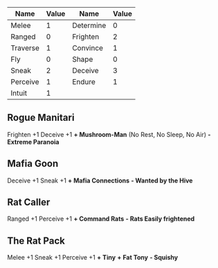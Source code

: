 
| Name     | Value | Name      | Value |
| -------- | ----- | --------- | ----- |
| Melee    | 1     | Determine | 0     |
| Ranged   | 0     | Frighten  | 2     |
| Traverse | 1     | Convince  | 1     |
| Fly      | 0     | Shape     | 0     |
| Sneak    | 2     | Deceive   | 3     |
| Perceive | 1     | Endure    | 1     |
| Intuit   | 1     |           |       |
## Rogue Manitari
Frighten +1
Deceive +1
**+ Mushroom-Man** (No Rest, No Sleep, No Air)
**- Extreme Paranoia**
## Mafia Goon
Deceive +1
Sneak +1
**+ Mafia Connections**
**- Wanted by the Hive**
## Rat Caller
Ranged +1
Perceive +1
**+ Command Rats**
**- Rats Easily frightened**
## The Rat Pack
Melee +1
Sneak +1
Perceive +1
**+ Tiny**
**+ Fat Tony**
**- Squishy**

